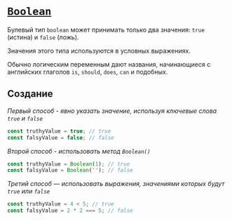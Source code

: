# [`Boolean`](../index.md)

Булевый тип `boolean` может принимать только два значения: `true` (истина) и `false` (ложь).

Значения этого типа используются в условных выражениях.

Обычно логическим переменным дают названия, начинающиеся с английских глаголов `is`, `should`, `does`, `can` и подобных.

## Создание

_Первый способ - явно указать значение, используя ключевые слова `true` и `false`_

```js
const truthyValue = true; // true
const falsyValue = false; // false
```

_Второй способ - использовать метод `Boolean()`_

```js
const truthyValue = Boolean(1); // true
const falsyValue = Boolean(''); // false
```

_Третий способ — использовать выражения, значениями которых будут `true` или `false`_

```js
const truthyValue = 4 < 5; // true
const falsyValue = 2 * 2 === 5; // false
```
